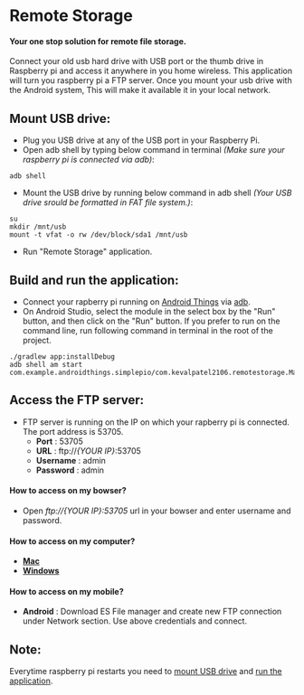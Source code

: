 # Remote Storage

#### Your one stop solution for remote file storage.

Connect your old usb hard drive with USB port or the thumb drive in Raspberry pi and access it anywhere in you home wireless. This application will turn you raspberry pi a FTP server. Once you mount your usb drive with the Android system, This will make it available it in your local network.

## Mount USB drive:
- Plug you USB drive at any of the USB port in your Raspberry Pi.
- Open adb shell by typing below command in terminal *(Make sure your raspberry pi is connected via adb)*:
```
adb shell
```
- Mount the USB drive by running below command in adb shell *(Your USB drive srould be formatted in FAT file system.)*: 
```
su
mkdir /mnt/usb
mount -t vfat -o rw /dev/block/sda1 /mnt/usb
```
- Run "Remote Storage" application.

## Build and run the application:
- Connect your rapberry pi running on [Android Things](https://developer.android.com/things/index.html) via [adb](https://developer.android.com/things/hardware/raspberrypi.html).
- On Android Studio, select the module in the select box by the "Run" button, and then click on the "Run" button. If you prefer to run on the command line, run following command in terminal in the root of the project.
```
./gradlew app:installDebug
adb shell am start com.example.androidthings.simplepio/com.kevalpatel2106.remotestorage.MainActivity
```

## Access the FTP server:
- FTP server is running on the IP on which your rapberry pi is connected. The port address is 53705.
  - **Port** : 53705
  - **URL** : ftp://*{YOUR IP}*:53705
  - **Username** : admin
  - **Password** : admin
  
#### How to access on my bowser?
- Open *ftp://{YOUR IP}:53705* url in your bowser and enter username and password.

#### How to access on my computer? 
- [**Mac**](http://osxdaily.com/2011/02/07/ftp-from-mac/)
- [**Windows**](https://www.howtogeek.com/272176/how-to-connect-to-ftp-servers-in-windows-without-extra-software/)

#### How to access on my mobile?
- **Android** : Download ES File manager and create new FTP connection under Network section. Use above credentials and connect.

## Note:
Everytime raspberry pi restarts you need to [mount USB drive](https://github.com/kevalpatel2106/remote-storage-android-things#mount-usb-drive) and [run the application](https://github.com/kevalpatel2106/remote-storage-android-things#build-and-run-the-application).
